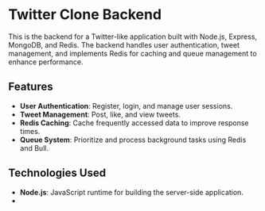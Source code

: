 # Twitter Clone Backend

This is the backend for a Twitter-like application built with Node.js, Express, MongoDB, and Redis. The backend handles user authentication, tweet management, and implements Redis for caching and queue management to enhance performance.

## Features

- **User Authentication**: Register, login, and manage user sessions.
- **Tweet Management**: Post, like, and view tweets.
- **Redis Caching**: Cache frequently accessed data to improve response times.
- **Queue System**: Prioritize and process background tasks using Redis and Bull.

## Technologies Used

- **Node.js**: JavaScript runtime for building the server-side application.
-
